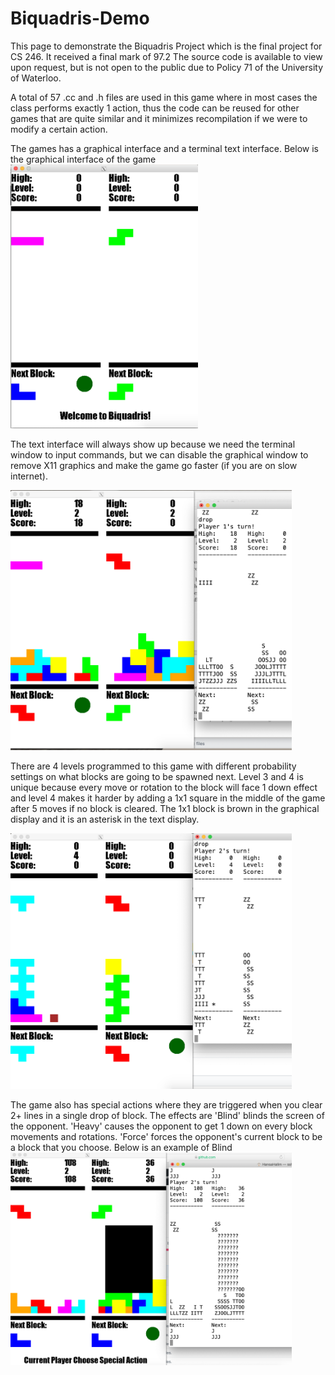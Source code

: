 # Biquadris-Demo
This page to demonstrate the Biquadris Project which is the final project for CS 246. It received a final mark of 97.2
The source code is available to view upon request, but is not open to the public due to Policy 71 of the University of Waterloo.

A total of 57 .cc and .h files are used in this game where in most cases the class performs exactly 1 action, thus the code can be reused for other games that are quite similar and it minimizes recompilation if we were to modify a certain action.

The games has a graphical interface and a terminal text interface. Below is the graphical interface of the game
<img src="images/1.png" width="300" >

The text interface will always show up because we need the terminal window to input commands, but we can disable the graphical window to remove X11 graphics and make the game go faster (if you are on slow internet).

<img src="images/3.png" width="450" >

There are 4 levels programmed to this game with different probability settings on what blocks are going to be spawned next.
Level 3 and 4 is unique because every move or rotation to the block will face 1 down effect and level 4 makes it harder by adding a 1x1 square in the middle of the game after 5 moves if no block is cleared. The 1x1 block is brown in the graphical display and it is an asterisk in the text display.

<img src="images/6.png" width="450" >

The game also has special actions where they are triggered when you clear 2+ lines in a single drop of block. The effects are 'Blind' blinds the screen of the opponent. 'Heavy' causes the opponent to get 1 down on every block movements and rotations. 'Force' forces the opponent's current block to be a block that you choose.
Below is an example of Blind
<img src="images/4.png" width="450" >
